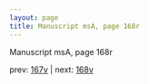```yaml
---
layout: page
title: Manuscript msA, page 168r
---
```


Manuscript msA, page 168r

prev:  [167v](../167v) | next:  [168v](../168v)